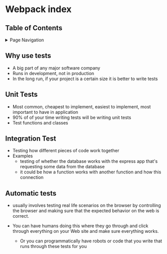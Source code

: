 # Webpack index

## Table of Contents
<details>
<summary>Page Navigation</summary>
 
* [`Why use tests`](#Why-use-tests)
* [`Unit Tests`](#Unit-Tests)
* [`Integration Test`](#Integration-Test)
* [`Automatic tests, or UI tests`](#Automatic-tests)

</details>

## Why use tests

* A big part of any major software company 
* Runs in development, not in production
* In the long run, if your project is a certain size it is better to write tests

## Unit Tests

* Most common, cheapest to implement, easiest to implement, most important to have in application 
* 90% of of your time writing tests will be writing unit tests
* Test functions and classes 

## Integration Test

* Testing how different pieces of code work together
* Examples 
    - testing of whether the database works with the express app that's requesting some data from the database
    - it could be how a function works with another function and how this connection

## Automatic tests

* usually involves testing real life scenarios on the browser by controlling the browser and making sure that the expected behavior on the web is correct.

* You can have humans doing this where they go through and click through everything on your Web site and make sure everything works. 
    - Or you can programmatically have robots or code that you write that runs through these tests for you
